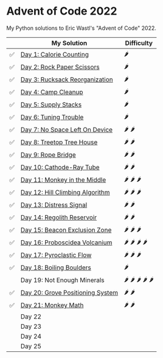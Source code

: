 # Advent of Code 2022

My Python solutions to Eric Wastl's "Advent of Code" 2022.

|     | My Solution                                     | Difficulty                                                   |
|-----|-------------------------------------------------|--------------------------------------------------------------|
| ✅   | [Day 1: Calorie Counting](day01.ipynb)          | :hot_pepper:                                                 |
| ✅    | [Day 2: Rock Paper Scissors](day02.ipynb)       | :hot_pepper:                                                 |     
| ✅    | [Day 3: Rucksack Reorganization](day03.ipynb)   | :hot_pepper:                                                 |          
| ✅    | [Day 4: Camp Cleanup](day04.ipynb)              | :hot_pepper:                                                 |
| ✅    | [Day 5: Supply Stacks](day05.ipynb)             | :hot_pepper:                                                 |
| ✅    | [Day 6: Tuning Trouble](day06.ipynb)            | :hot_pepper:                                                 | 
| ✅    | [Day 7: No Space Left On Device](day07.ipynb)   | :hot_pepper: :hot_pepper:                                    |          
| ✅    | [Day 8: Treetop Tree House](day08.ipynb)        | :hot_pepper: :hot_pepper:                                    |     
| ✅    | [Day 9: Rope Bridge](day09.ipynb)               | :hot_pepper: :hot_pepper:                                    |
| ✅    | [Day 10: Cathode-Ray Tube](day10.ipynb)         | :hot_pepper: :hot_pepper:                                    |
| ✅    | [Day 11: Monkey in the Middle](day11.ipynb)     | :hot_pepper: :hot_pepper: :hot_pepper:                       |    
| ✅    | [Day 12: Hill Climbing Algorithm](day12.ipynb)  | :hot_pepper: :hot_pepper: :hot_pepper:                       |      
| ✅    | [Day 13: Distress Signal](day13.ipynb)          | :hot_pepper: :hot_pepper:                                    |
| ✅    | [Day 14: Regolith Reservoir](day14.ipynb)       | :hot_pepper: :hot_pepper:                                    |
| ✅    | [Day 15: Beacon Exclusion Zone](day15.ipynb)    | :hot_pepper: :hot_pepper: :hot_pepper:                       |    
| ✅    | [Day 16: Proboscidea Volcanium](day16.ipynb)    | :hot_pepper: :hot_pepper: :hot_pepper: :hot_pepper:          |
| ✅    | [Day 17: Pyroclastic Flow](day17.ipynb)         | :hot_pepper: :hot_pepper: :hot_pepper:                       |
| ✅    | [Day 18: Boiling Boulders](day18.ipynb)         | :hot_pepper:                                                 |
|     | Day 19: Not Enough Minerals                     | :hot_pepper: :hot_pepper: :hot_pepper: :hot_pepper: :hot_pepper: |
| ✅    | [Day 20: Grove Positioning System](day20.ipynb) | :hot_pepper: :hot_pepper:                                    |
| ✅    | [Day 21: Monkey Math](day21.ipynb)              | :hot_pepper: :hot_pepper:                                    |
|     | Day 22                                          |                                                              |
|     | Day 23                                          |                                                              |
|     | Day 24                                          |                                                              |
|     | Day 25                                          |                                                              |
